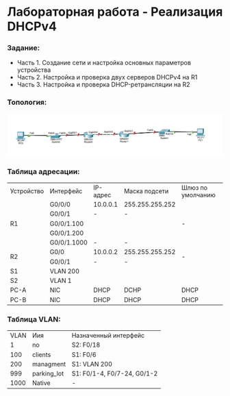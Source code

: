 # Лабораторная работа - Реализация DHCPv4 


###  Задание:

+ Часть 1. Создание сети и настройка основных параметров устройства
+ Часть 2. Настройка и проверка двух серверов DHCPv4 на R1
+ Часть 3. Настройка и проверка DHCP-ретрансляции на R2


### Топология:

![](./imgs/tp.png)

### Таблица адресации:

<table>

<tr>
	<td>Устройство</td>
	<td>Интерфейс</td>
	<td>IP-адрес</td>
	<td>Маска подсети</td>
	<td>Шлюз по умолчанию</td>
</tr>

<tr>
        <td rowspan="5">R1</td>
        <td>G0/0/0</td>
	  <td>10.0.0.1</td>
	  <td>255.255.255.252</td>
	  <td rowspan="5">-</td>
</tr>

<tr>
        <td>G0/0/1</td>
	  <td>-</td>
	  <td>-</td>
</tr>

<tr>
        <td>G0/0/1.100</td>
	  <td></td>
	  <td></td>
</tr>

<tr>
        <td>G0/0/1.200</td>
	  <td></td>
	  <td></td>
</tr>

<tr>
        <td>G0/0/1.1000</td>
	  <td>-</td>
	  <td>-</td>
</tr>

<tr>
        <td rowspan="2">R2</td>
        <td>G0/0</td>
	  <td>10.0.0.2</td>
	  <td>255.255.255.252</td>
	  <td rowspan="2">-</td>
</tr>

<tr>
        <td>G0/0/1</td>
	  <td>-</td>
	  <td>-</td>
</tr>

<tr>
        <td>S1</td>
        <td>VLAN 200</td>
	  <td></td>
	  <td></td>
	  <td></td>
</tr>

<tr>
        <td>S2</td>
        <td>VLAN 1</td>
	  <td></td>
	  <td></td>
	  <td></td>
</tr>

<tr>
        <td>PC-A</td>
        <td>NIC</td>
	  <td>DHCP</td>
	  <td>DCHP</td>
	  <td>DHCP</td>
</tr>

<tr>
        <td>PC-B</td>
        <td>NIC</td>
	  <td>DHCP</td>
	  <td>DHCP</td>
	  <td>DHCP</td>
</tr>

</table>


### Таблица VLAN:

<table>

<tr>
	<td>VLAN</td>
	<td>Иия</td>
	<td>Назначенный интерфейс</td>
</tr>

<tr>
	<td>1</td>
	<td>no</td>
	<td>S2: F0/18</td>
</tr>

<tr>
      <td>100</td>
	<td>clients</td>
	<td>S1: F0/6</td>
</tr>

<tr>
	<td>200</td>
	<td>managment</td>
	<td>S1: VLAN 200</td>
</tr>

<tr>
	<td>999</td>
	<td>parking_lot</td>
	<td>S1: F0/1-4, F0/7-24, G0/1-2</td>
</tr>

<tr>
	<td>1000</td>
	<td>Native</td>
	<td>-</td>
</tr>

</table>
